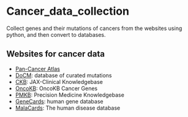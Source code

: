 # Cancer_data_collection

Collect genes and their mutations of cancers from the websites 
using python, and then convert to databases.

## Websites for cancer data
- [Pan-Cancer Atlas](https://www.cell.com/pb-assets/consortium/pancanceratlas/pancani3/index.html#group-oncogenic-processes-1HqWoUt3SE)
- [DoCM](http://www.docm.info/): database of curated mutations
- [CKB](https://ckb.jax.org/gene/grid): JAX-Clinical Knowledgebase
- [OncoKB](http://oncokb.org/#/cancerGenes): OncoKB Cancer Genes
- [PMKB](https://pmkb.weill.cornell.edu/): Precision Medicine Knowledgebase
- [GeneCards](https://www.genecards.org/cgi-bin/carddisp.pl?gene=TP53): human gene database
- [MalaCards](http://www.malacards.org): The human disease database




